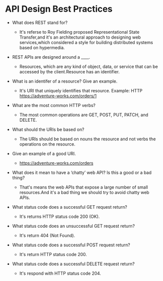 # API Design Best Practices

 - What does REST stand for?
   - It's referse to Roy Fielding proposed Representational State Transfer,and it's an architectural approach to designing web services,which considered a style for building distributed systems based on hypermedia.

- REST APIs are designed around a ____.
   - Resources, which are any kind of object, data, or service that can be accessed by the client.Resource has an identifier.

- What is an identifer of a resource? Give an example.
   - It's URI that uniquely identifies that resource.
     Example:
     HTTP
     https://adventure-works.com/orders/1

- What are the most common HTTP verbs?
   -  The most common operations are GET, POST, PUT, PATCH, and DELETE.

- What should the URIs be based on?
   - The URIs should be based on nouns the resource and not verbs the operations on the resource.

- Give an example of a good URI.
   - https://adventure-works.com/orders

- What does it mean to have a ‘chatty’ web API? Is this a good or a bad thing?
   - That's means the web APIs that expose a large number of small resources.And it's a bad thing we should try to avoid chatty web APIs.

- What status code does a successful GET request return?
   - It's returns HTTP status code 200 (OK).

- What status code does an unsuccessful GET request return?
   - It's return 404 (Not Found).

- What status code does a successful POST request return?
   - It's return HTTP status code 200.

- What status code does a successful DELETE request return?
   - It's respond with HTTP status code 204.
  
